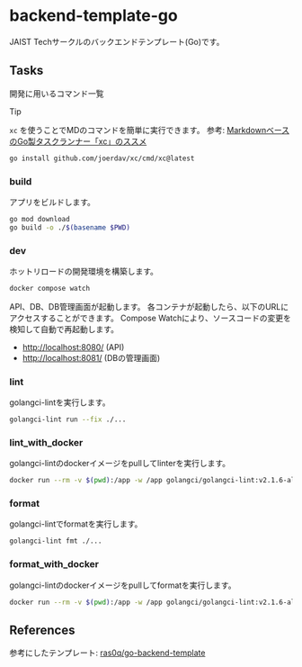 # backend-template-go
JAIST Techサークルのバックエンドテンプレート(Go)です。

## Tasks

開発に用いるコマンド一覧

> [!TIP]
> `xc` を使うことでMDのコマンドを簡単に実行できます。
> 参考: [MarkdownベースのGo製タスクランナー「xc」のススメ](https://zenn.dev/trap/articles/af32614c07214d)
>
> ```bash
> go install github.com/joerdav/xc/cmd/xc@latest
> ```

### build

アプリをビルドします。

```sh
go mod download
go build -o ./$(basename $PWD)
```

### dev

ホットリロードの開発環境を構築します。

```sh
docker compose watch
```

API、DB、DB管理画面が起動します。
各コンテナが起動したら、以下のURLにアクセスすることができます。
Compose Watchにより、ソースコードの変更を検知して自動で再起動します。

- <http://localhost:8080/> (API)
- <http://localhost:8081/> (DBの管理画面)

### lint

golangci-lintを実行します。

```sh
golangci-lint run --fix ./...
```

### lint_with_docker

golangci-lintのdockerイメージをpullしてlinterを実行します。
```sh
docker run --rm -v $(pwd):/app -w /app golangci/golangci-lint:v2.1.6-alpine golangci-lint run --fix ./...
```

### format

golangci-lintでformatを実行します。

```sh
golangci-lint fmt ./...
```

### format_with_docker

golangci-lintのdockerイメージをpullしてformatを実行します。

```sh
docker run --rm -v $(pwd):/app -w /app golangci/golangci-lint:v2.1.6-alpine golangci-lint fmt ./...
```

## References
参考にしたテンプレート: [ras0q/go-backend-template](https://github.com/ras0q/go-backend-template/tree/main)